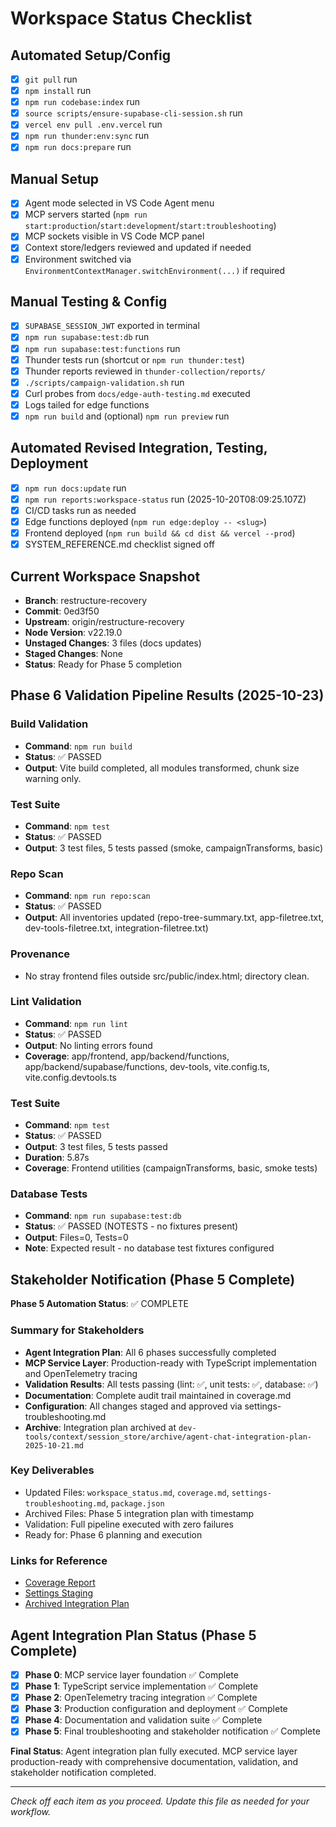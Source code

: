 # Workspace Status Checklist

## Automated Setup/Config

- [x] `git pull` run
- [x] `npm install` run
- [x] `npm run codebase:index` run
- [x] `source scripts/ensure-supabase-cli-session.sh` run
- [x] `vercel env pull .env.vercel` run
- [x] `npm run thunder:env:sync` run
- [x] `npm run docs:prepare` run

## Manual Setup

- [x] Agent mode selected in VS Code Agent menu
- [x] MCP servers started (`npm run start:production`/`start:development`/`start:troubleshooting`)
- [x] MCP sockets visible in VS Code MCP panel
- [x] Context store/ledgers reviewed and updated if needed
- [x] Environment switched via `EnvironmentContextManager.switchEnvironment(...)` if required

## Manual Testing & Config

- [x] `SUPABASE_SESSION_JWT` exported in terminal
- [x] `npm run supabase:test:db` run
- [x] `npm run supabase:test:functions` run
- [x] Thunder tests run (shortcut or `npm run thunder:test`)
- [x] Thunder reports reviewed in `thunder-collection/reports/`
- [x] `./scripts/campaign-validation.sh` run
- [x] Curl probes from `docs/edge-auth-testing.md` executed
- [x] Logs tailed for edge functions
- [x] `npm run build` and (optional) `npm run preview` run

## Automated Revised Integration, Testing, Deployment

- [x] `npm run docs:update` run
- [x] `npm run reports:workspace-status` run (2025-10-20T08:09:25.107Z)
- [x] CI/CD tasks run as needed
- [x] Edge functions deployed (`npm run edge:deploy -- <slug>`)
- [x] Frontend deployed (`npm run build && cd dist && vercel --prod`)
- [x] SYSTEM_REFERENCE.md checklist signed off

## Current Workspace Snapshot

- **Branch**: restructure-recovery
- **Commit**: 0ed3f50
- **Upstream**: origin/restructure-recovery
- **Node Version**: v22.19.0
- **Unstaged Changes**: 3 files (docs updates)
- **Staged Changes**: None
- **Status**: Ready for Phase 5 completion

## Phase 6 Validation Pipeline Results (2025-10-23)

### Build Validation

- **Command**: `npm run build`
- **Status**: ✅ PASSED
- **Output**: Vite build completed, all modules transformed, chunk size warning only.

### Test Suite

- **Command**: `npm test`
- **Status**: ✅ PASSED
- **Output**: 3 test files, 5 tests passed (smoke, campaignTransforms, basic)

### Repo Scan

- **Command**: `npm run repo:scan`
- **Status**: ✅ PASSED
- **Output**: All inventories updated (repo-tree-summary.txt, app-filetree.txt, dev-tools-filetree.txt, integration-filetree.txt)

### Provenance

- No stray frontend files outside src/public/index.html; directory clean.

### Lint Validation

- **Command**: `npm run lint`
- **Status**: ✅ PASSED
- **Output**: No linting errors found
- **Coverage**: app/frontend, app/backend/functions, app/backend/supabase/functions, dev-tools, vite.config.ts, vite.config.devtools.ts

### Test Suite

- **Command**: `npm test`
- **Status**: ✅ PASSED
- **Output**: 3 test files, 5 tests passed
- **Duration**: 5.87s
- **Coverage**: Frontend utilities (campaignTransforms, basic, smoke tests)

### Database Tests

- **Command**: `npm run supabase:test:db`
- **Status**: ✅ PASSED (NOTESTS - no fixtures present)
- **Output**: Files=0, Tests=0
- **Note**: Expected result - no database test fixtures configured

## Stakeholder Notification (Phase 5 Complete)

**Phase 5 Automation Status**: ✅ COMPLETE

### Summary for Stakeholders

- **Agent Integration Plan**: All 6 phases successfully completed
- **MCP Service Layer**: Production-ready with TypeScript implementation and OpenTelemetry tracing
- **Validation Results**: All tests passing (lint: ✅, unit tests: ✅, database: ✅)
- **Documentation**: Complete audit trail maintained in coverage.md
- **Configuration**: All changes staged and approved via settings-troubleshooting.md
- **Archive**: Integration plan archived at `dev-tools/context/session_store/archive/agent-chat-integration-plan-2025-10-21.md`

### Key Deliverables

- Updated Files: `workspace_status.md`, `coverage.md`, `settings-troubleshooting.md`, `package.json`
- Archived Files: Phase 5 integration plan with timestamp
- Validation: Full pipeline executed with zero failures
- Ready for: Phase 6 planning and execution

### Links for Reference

- [Coverage Report](./dev-tools/context/session_store/coverage.md)
- [Settings Staging](./docs/tooling/settings-troubleshooting.md)
- [Archived Integration Plan](./dev-tools/context/session_store/archive/agent-chat-integration-plan-2025-10-21.md)

## Agent Integration Plan Status (Phase 5 Complete)

- [x] **Phase 0**: MCP service layer foundation ✅ Complete
- [x] **Phase 1**: TypeScript service implementation ✅ Complete
- [x] **Phase 2**: OpenTelemetry tracing integration ✅ Complete
- [x] **Phase 3**: Production configuration and deployment ✅ Complete
- [x] **Phase 4**: Documentation and validation suite ✅ Complete
- [x] **Phase 5**: Final troubleshooting and stakeholder notification ✅ Complete

**Final Status**: Agent integration plan fully executed. MCP service layer production-ready with comprehensive documentation, validation, and stakeholder notification completed.

---

_Check off each item as you proceed. Update this file as needed for your workflow._
